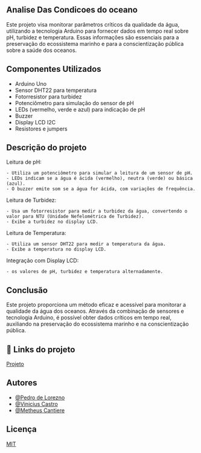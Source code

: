 
Analise Das Condicoes do oceano
-

Este projeto visa monitorar parâmetros críticos da qualidade da água, utilizando a tecnologia Arduino para fornecer dados em tempo real sobre pH, turbidez e temperatura. Essas informações são essenciais para a preservação do ecossistema marinho e para a conscientização pública sobre a saúde dos oceanos.



## Componentes Utilizados
- Arduino Uno
- Sensor DHT22 para temperatura
- Fotorresistor para turbidez
- Potenciômetro para simulação do sensor de pH
- LEDs (vermelho, verde e azul) para indicação de pH
- Buzzer
- Display LCD I2C
- Resistores e jumpers
## Descrição do projeto

Leitura de pH:

    - Utiliza um potenciômetro para simular a leitura de um sensor de pH.
    - LEDs indicam se a água é ácida (vermelho), neutra (verde) ou básica (azul).
    - O buzzer emite som se a água for ácida, com variações de frequência.

Leitura de Turbidez:

    - Usa um fotorresistor para medir a turbidez da água, convertendo o valor para NTU (Unidade Nefelométrica de Turbidez).
    - Exibe a turbidez no display LCD.

Leitura de Temperatura:

    - Utiliza um sensor DHT22 para medir a temperatura da água.
    - Exibe a temperatura no display LCD.

Integração com Display LCD:

    - os valores de pH, turbidez e temperatura alternadamente.
## Conclusão 
Este projeto proporciona um método eficaz e acessível para monitorar a qualidade da água dos oceanos. Através da combinação de sensores e tecnologia Arduino, é possível obter dados críticos em tempo real, auxiliando na preservação do ecossistema marinho e na conscientização pública.
## 🔗 Links do projeto
[Projeto](https://wokwi.com/projects/399722347389581313)


## Autores

- [@Pedro de Lorezno](https://github.com/PedroLorenzop)
- [@Vinicius Castro](https://github.com/ViniciusCastroo)
- [@Metheus Cantiere](https://github.com/matheuscantiere)


## Licença

[MIT](https://choosealicense.com/licenses/mit/)

